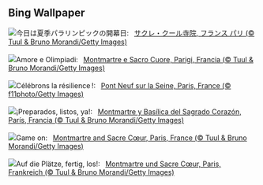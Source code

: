 ## Bing Wallpaper
![](https://www.bing.com/th?id=OHR.ParalympicsParis_JA-JP5348404269_UHD.jpg&w=1000)今日は夏季パラリンピックの開幕日:&nbsp;&ensp;[サクレ・クール寺院, フランス パリ (© Tuul & Bruno Morandi/Getty Images)](https://www.bing.com/th?id=OHR.ParalympicsParis_JA-JP5348404269_UHD.jpg)
<br><br/>
![](https://www.bing.com/th?id=OHR.ParalympicsParis_IT-IT4851305254_UHD.jpg&w=1000)Amore e Olimpiadi:&nbsp;&ensp;[Montmartre e Sacro Cuore, Parigi, Francia (© Tuul & Bruno Morandi/Getty Images)](https://www.bing.com/th?id=OHR.ParalympicsParis_IT-IT4851305254_UHD.jpg)
<br><br/>
![](https://www.bing.com/th?id=OHR.PontNeuf_FR-FR7590326569_UHD.jpg&w=1000)Célébrons la résilience !:&nbsp;&ensp;[Pont Neuf sur la Seine, Paris, France (© f11photo/Getty Images)](https://www.bing.com/th?id=OHR.PontNeuf_FR-FR7590326569_UHD.jpg)
<br><br/>
![](https://www.bing.com/th?id=OHR.ParalympicsParis_ES-ES7310525546_UHD.jpg&w=1000)¡Preparados, listos, ya!:&nbsp;&ensp;[Montmartre y Basílica del Sagrado Corazón, París, Francia (© Tuul & Bruno Morandi/Getty Images)](https://www.bing.com/th?id=OHR.ParalympicsParis_ES-ES7310525546_UHD.jpg)
<br><br/>
![](https://www.bing.com/th?id=OHR.ParalympicsParis_EN-GB7216458209_UHD.jpg&w=1000)Game on:&nbsp;&ensp;[Montmartre and Sacre Cœur, Paris, France (© Tuul & Bruno Morandi/Getty Images)](https://www.bing.com/th?id=OHR.ParalympicsParis_EN-GB7216458209_UHD.jpg)
<br><br/>
![](https://www.bing.com/th?id=OHR.ParalympicsParis_DE-DE3278467124_UHD.jpg&w=1000)Auf die Plätze, fertig, los!:&nbsp;&ensp;[Montmartre und Sacre Cœur, Paris, Frankreich (© Tuul & Bruno Morandi/Getty Images)](https://www.bing.com/th?id=OHR.ParalympicsParis_DE-DE3278467124_UHD.jpg)
<br><br/>
